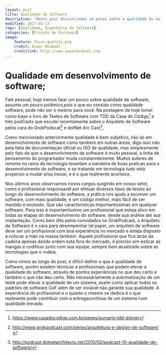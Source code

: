 ```yaml
---
layout: post
title: Qualidade de Software
description: "Neste post discutiremos um pouco sobre a qualidade do software"
modified: 2017-03-13
tags: [Qualidade, Engenharia de Software]
categories: [Projeto de Sistemas]
image:
    feature: focus-quality.png
    credit: Anwar Bosbool
    creditlink: http://www.anwarbosbool.com
---
```



# Qualidade em desenvolvimento de software;

Fale pessoal, hoje iremos falar um pouco sobre qualidade de software, assunto um pouco polêmico,pois o que eu consido como qualidade software, pode não ser o mesmo para você.
Na postagem de hoje tomei como base o livro de Testes de Software com TDD da Casa do Código[^1] e três podCasts que escutei recentemente  sobre o Arquiteto de Software pelos cara do GrokPodscat[^2] e dotNet Arc Cast[^3]. 

[^1]: <https://www.casadocodigo.com.br/pages/sumario-tdd-dotnet>
[^2]: <http://www.grokpodcast.com/series/arquitetura-e-design-de-software/>
[^3]: <http://podcast.dotnetarchitects.net/2010/02/podcast-10-qualidade-de-software/>

Como mencionado anteriormente qualidade é bem subjetivo, não só em desenvolvimento de software como também em outras áreas, digo isso não pela falta de documentação oficial ou ISO de qualidade, mas simplesmente pelo fato de que o desenvolvimento de software é muito pessoal, a linha de pensamento do programador muda constanntemente. Muitos autores de renome no ramo da tecnologia levantam a bandeira de boas praticas para o desenvolvimento do software, e se tratando em tecnologia tudo está propenso a mudar e/ou inovar, e é o que realmente acontece.

Nos últimos anos observamos novos cargos surgindo em nosso setor, como o profissional responsavél por efetuar diversos tipos de testes ao longo do desenvolvimento do software, a prática nos ajuda a escrever um software, com mais qualidade, e um código melhor, mais fácil de ser mantido e evoluído. Que são características importantissimas em qualquer software. Para isso é importantissimo um profissional que esteja ativo em todas as etapas do desenvolvimento do software, desde sua análise até sua implantação. Como bem dito pelos convidados no GrokPodcast, o Arquiteto de Software é o cara para desempenhar tal papel, um arquiteto de software deve ser um profissional com boa experiência no mercado e esteja disposto a colocar a mão na massa também. Aquele profissional que fica atrás da cadeira apenas dando ordem está fora do mercado, é preciso sim esticar as mangas e codificar junto com sua equipe, sempre bem atualizado sobre as tecnologias que o rodeia.

Como vimos ao longo do post, é difícil definir o que é qualidade de software, porém existem técnicas e profissionais que podem elevar a qualidade do software, através de pontos experiências no que deu certo e também o que não deu certo. Não necessáriamente a automatização de um teste pode elevar a qualidade de um sistema, assim como aplicar todos os padrões de software GoF além de ser inviável não garante sua qualidade. A experiência do profissional e o quanto o mesmo se dedica é o que realmente pode contribuir com a entregacontínua de um sistema com qualidade elevada.
